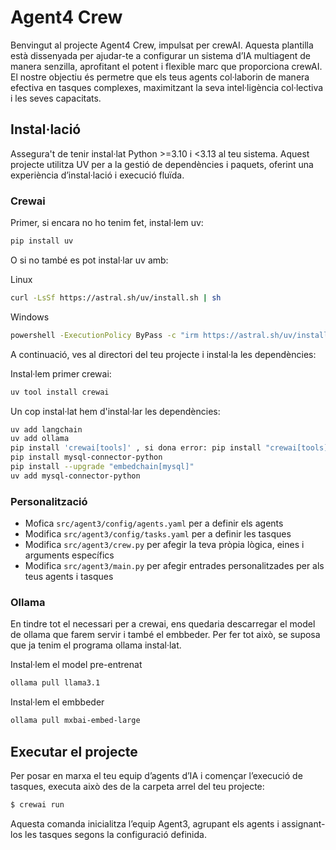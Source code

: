 # Agent4 Crew

Benvingut al projecte Agent4 Crew, impulsat per crewAI. Aquesta plantilla està dissenyada per ajudar-te a configurar un sistema d’IA multiagent de manera senzilla, aprofitant el potent i flexible marc que proporciona crewAI. El nostre objectiu és permetre que els teus agents col·laborin de manera efectiva en tasques complexes, maximitzant la seva intel·ligència col·lectiva i les seves capacitats.

## Instal·lació

Assegura't de tenir instal·lat Python >=3.10 i <3.13 al teu sistema. Aquest projecte utilitza UV per a la gestió de dependències i paquets, oferint una experiència d’instal·lació i execució fluïda.

### Crewai
Primer, si encara no ho tenim fet, instal·lem uv:

```bash
pip install uv
```
O si no també es pot instal·lar uv amb:

Linux 
```bash
curl -LsSf https://astral.sh/uv/install.sh | sh
```
Windows
```bash 
powershell -ExecutionPolicy ByPass -c "irm https://astral.sh/uv/install.ps1 | iex"
```

A continuació, ves al directori del teu projecte i instal·la les dependències:

Instal·lem primer crewai:

```bash
uv tool install crewai
```

Un cop instal·lat hem d'instal·lar les dependències:

```bash
uv add langchain
uv add ollama
pip install 'crewai[tools]' , si dona error: pip install "crewai[tools]"
pip install mysql-connector-python
pip install --upgrade "embedchain[mysql]"
uv add mysql-connector-python

```
### Personalització

- Mofica `src/agent3/config/agents.yaml` per a definir els agents
- Modifica `src/agent3/config/tasks.yaml` per a definir les tasques 
- Modifica `src/agent3/crew.py` per afegir la teva pròpia lògica, eines i arguments específics
- Modifica `src/agent3/main.py` per afegir entrades personalitzades per als teus agents i tasques

### Ollama
En tindre tot el necessari per a crewai, ens quedaria descarregar el model de ollama que farem servir i també el embbeder. 
Per fer tot això, se suposa que ja tenim el programa ollama instal·lat. 

Instal·lem el model pre-entrenat
```bash
ollama pull llama3.1
```

Instal·lem el embbeder 
```bash
ollama pull mxbai-embed-large
```

## Executar el projecte

Per posar en marxa el teu equip d’agents d’IA i començar l’execució de tasques, executa això des de la carpeta arrel del teu projecte:

```bash
$ crewai run
```
Aquesta comanda inicialitza l’equip Agent3, agrupant els agents i assignant-los les tasques segons la configuració definida.